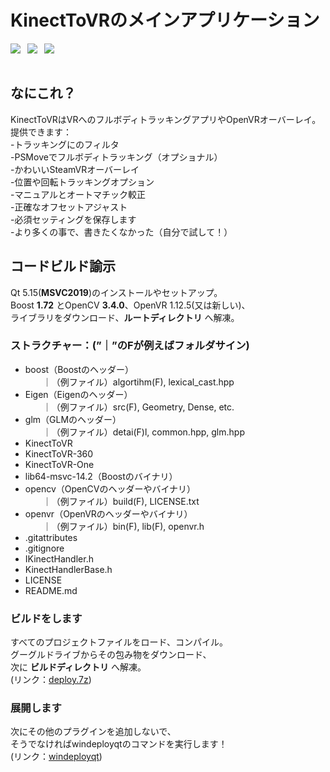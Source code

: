 # KinectToVRのメインアプリケーション

![](https://img.shields.io/badge/%E7%95%8C%E9%9D%A2%E3%83%86%E3%82%B9%E3%83%88-%E2%96%B3-yellowgreen) 
![](https://img.shields.io/badge/%E3%82%B9%E3%82%B1%E3%83%AB%E3%83%88%E3%83%B3%E7%B5%B5-CPU30%EF%BC%85-orange) 
![](https://img.shields.io/badge/%E6%AD%A3%E5%B8%B8%E5%8A%A0%E5%B7%A5-CPU5→12%25-yellowgreen)　
    
<p align="center">
  <img src="https://api-lunacy.icons8.com/api/assets/5142ad36-fc34-4281-80ea-7c7060d7bef0/group_4_objects.png" alt=""/>
</p>
    
## なにこれ？    
KinectToVRはVRへのフルボディトラッキングアプリやOpenVRオーバーレイ。    
提供できます：    
-トラッキングにのフィルタ    
-PSMoveでフルボディトラッキング（オプショナル）    
-かわいいSteamVRオーバーレイ    
-位置や回転トラッキングオプション    
-マニュアルとオートマチック較正    
-正確なオフセットアジャスト    
-必須セッティングを保存します    
-より多くの事で、書きたくなかった（自分で試して！）    
    
## コードビルド諭示    
Qt 5.15(__MSVC2019__)のインストールやセットアップ。    
Boost __1.72__ とOpenCV __3.4.0__、OpenVR 1.12.5(又は新しい)、    
ライブラリをダウンロード、__ルートディレクトリ__ へ解凍。    
    
### ストラクチャー：(”｜”のFが例えばフォルダサイン)    
-    boost（Boostのヘッダー）    
    　　｜（例ファイル）algortihm(F), lexical_cast.hpp      
-    Eigen（Eigenのヘッダー）    
    　　｜（例ファイル）src(F), Geometry, Dense, etc.    
-    glm（GLMのヘッダー）    
    　　｜（例ファイル）detai(F)l, common.hpp, glm.hpp    
-    KinectToVR    
-    KinectToVR-360    
-    KinectToVR-One     
-    lib64-msvc-14.2（Boostのバイナリ）    
-    opencv（OpenCVのヘッダーやバイナリ）    
    　　｜（例ファイル）build(F), LICENSE.txt    
-    openvr（OpenVRのヘッダーやバイナリ）    
    　　｜（例ファイル）bin(F), lib(F), openvr.h    
-    .gitattributes    
-    .gitignore    
-    IKinectHandler.h    
-    KinectHandlerBase.h    
-    LICENSE    
-    README.md    
    
### ビルドをします    
すべてのプロジェクトファイルをロード、コンパイル。    
グーグルドライブからその包み物をダウンロード、    
次に __ビルドディレクトリ__ へ解凍。    
(リンク：[deploy.7z](https://drive.google.com/file/d/1d61vxKg7o69cBXlxG8ZRbsMp0-9wxJhd/view?usp=sharing))    
    
### 展開します    
次にその他のプラグインを追加しないで、    
そうでなければwindeployqtのコマンドを実行します！    
(リンク：[windeployqt](https://doc.qt.io/qt-5/windows-deployment.html))    
